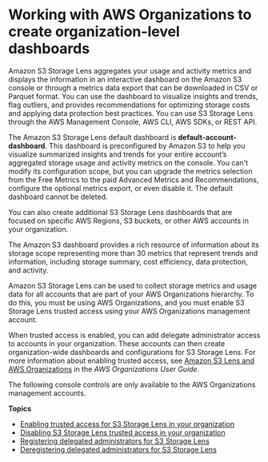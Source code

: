 # Working with AWS Organizations to create organization\-level dashboards<a name="storage_lens_console_organizations"></a>

Amazon S3 Storage Lens aggregates your usage and activity metrics and displays the information in an interactive dashboard on the Amazon S3 console or through a metrics data export that can be downloaded in CSV or Parquet format\. You can use the dashboard to visualize insights and trends, flag outliers, and provides recommendations for optimizing storage costs and applying data protection best practices\. You can use S3 Storage Lens through the AWS Management Console, AWS CLI, AWS SDKs, or REST API\.

 The Amazon S3 Storage Lens default dashboard is **default\-account\-dashboard**\. This dashboard is preconfigured by Amazon S3 to help you visualize summarized insights and trends for your entire account’s aggregated storage usage and activity metrics on the console\. You can't modify its configuration scope, but you can upgrade the metrics selection from the Free Metrics to the paid Advanced Metrics and Recommendations, configure the optional metrics export, or even disable it\. The default dashboard cannot be deleted\. 

You can also create additional S3 Storage Lens dashboards that are focused on specific AWS Regions, S3 buckets, or other AWS accounts in your organization\. 

 The Amazon S3 dashboard provides a rich resource of information about its storage scope representing more than 30 metrics that represent trends and information, including storage summary, cost efficiency, data protection, and activity\.

Amazon S3 Storage Lens can be used to collect storage metrics and usage data for all accounts that are part of your AWS Organizations hierarchy\. To do this, you must be using AWS Organizations, and you must enable S3 Storage Lens trusted access using your AWS Organizations management account\. 

When trusted access is enabled, you can add delegate administrator access to accounts in your organization\. These accounts can then create organization\-wide dashboards and configurations for S3 Storage Lens\. For more information about enabling trusted access, see [Amazon S3 Lens and AWS Organizations](https://docs.aws.amazon.com/organizations/latest/userguide/services-that-can-integrate-s3lens.html) in the *AWS Organizations User Guide*\. 

 The following console controls are only available to the AWS Organizations management accounts\. 

**Topics**
+ [Enabling trusted access for S3 Storage Lens in your organization](storage_lens_console_organizations_enabling_trusted_access.md)
+ [Disabling S3 Storage Lens trusted access in your organization](storage_lens_console_organizations_disabling_trusted_access.md)
+ [Registering delegated administrators for S3 Storage Lens](storage_lens_console_organizations_registering_delegated_admins.md)
+ [Deregistering delegated administrators for S3 Storage Lens](storage_lens_console_organizations_deregistering_delegated_admins.md)